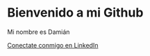 # Bienvenido a mi Github

Mi nombre es Damián

<a href="https://www.linkedin.com/in/damian-gonzalez-40543616b/" target="_blank">Conectate conmigo en LinkedIn</a>

